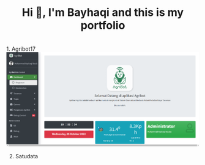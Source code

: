 
<h1 align="center">Hi 👋, I'm Bayhaqi and this is my portfolio </h1>
<br>
1. Agribot17
<img src="https://github.com/TippedLeader110/portfolio/blob/main/img/01.png?raw=true" alt="tippedleader110" />


2. Satudata
